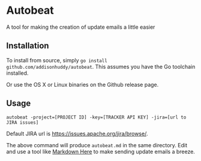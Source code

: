# Autobeat
A tool for making the creation of update emails a little easier

## Installation
To install from source, simply `go install github.com/addisonhuddy/autobeat`. This assumes you have the Go toolchain installed.

Or use the OS X or Linux binaries on the Github release page.

## Usage

`autobeat -project=[PROJECT ID] -key=[TRACKER API KEY] -jira=[url to JIRA issues]`

Default JIRA url is https://issues.apache.org/jira/browse/.

The above command will produce `autobeat.md` in the same directory.  Edit and use a tool like [Markdown Here](http://markdown-here.com/) to make sending update emails a breeze.